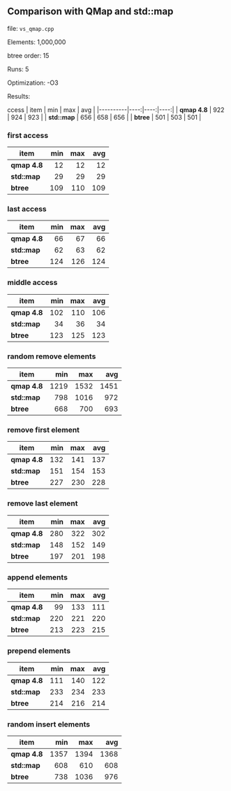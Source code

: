## Comparison with QMap and std::map
file: `vs_qmap.cpp`

Elements: 1,000,000

btree order: 15

Runs: 5

Optimization: -O3

Results:

ccess
| item | min | max | avg |
|----------|----:|----:|----:|
| **qmap 4.8** | 922 | 924 | 923 |
| **std::map** | 656 | 658 | 656 |
| **btree** | 501 | 503 | 501 |

### first access
| item | min | max | avg |
|----------|----:|----:|----:|
| **qmap 4.8** | 12 | 12 | 12 |
| **std::map** | 29 | 29 | 29 |
| **btree** | 109 | 110 | 109 |

### last access
| item | min | max | avg |
|----------|----:|----:|----:|
| **qmap 4.8** | 66 | 67 | 66 |
| **std::map** | 62 | 63 | 62 |
| **btree** | 124 | 126 | 124 |

### middle access
| item | min | max | avg |
|----------|----:|----:|----:|
| **qmap 4.8** | 102 | 110 | 106 |
| **std::map** | 34 | 36 | 34 |
| **btree** | 123 | 125 | 123 |

### random remove elements
| item | min | max | avg |
|----------|----:|----:|----:|
| **qmap 4.8** | 1219 | 1532 | 1451 |
| **std::map** | 798 | 1016 | 972 |
| **btree** | 668 | 700 | 693 |

### remove first element
| item | min | max | avg |
|----------|----:|----:|----:|
| **qmap 4.8** | 132 | 141 | 137 |
| **std::map** | 151 | 154 | 153 |
| **btree** | 227 | 230 | 228 |

### remove last element
| item | min | max | avg |
|----------|----:|----:|----:|
| **qmap 4.8** | 280 | 322 | 302 |
| **std::map** | 148 | 152 | 149 |
| **btree** | 197 | 201 | 198 |

### append elements
| item | min | max | avg |
|----------|----:|----:|----:|
| **qmap 4.8** | 99 | 133 | 111 |
| **std::map** | 220 | 221 | 220 |
| **btree** | 213 | 223 | 215 |

### prepend elements
| item | min | max | avg |
|----------|----:|----:|----:|
| **qmap 4.8** | 111 | 140 | 122 |
| **std::map** | 233 | 234 | 233 |
| **btree** | 214 | 216 | 214 |

### random insert elements
| item | min | max | avg |
|----------|----:|----:|----:|
| **qmap 4.8** | 1357 | 1394 | 1368 |
| **std::map** | 608 | 610 | 608 |
| **btree** | 738 | 1036 | 976 |

